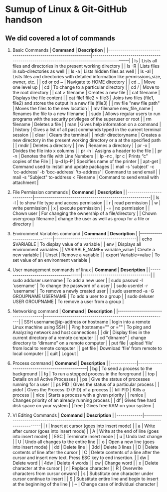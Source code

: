 # Sumup of Linux & Git-GitHub handson

## We did covered a lot of commands

1. Basic Commands
| **Command**                                                     | **Description**                                                                            |
|-----------------------------------------------------------------|--------------------------------------------------------------------------------------------|
| ls                                                              | Lists all files and directories in the present working directory                           |
| ls -R                                                           | Lists files in sub-directories as well                                                     |
| ls -a                                                           | Lists hidden files as well                                                                 |
| ls -al                                                          | Lists files and directories with detailed information like permissions,size, owner, etc.   |
| cd or cd ~                                                      | Navigate to HOME directory                                                                 |
| cd ..                                                           | Move one level up                                                                          |
| cd                                                              | To change to a particular directory                                                        |
| cd /                                                            | Move to the root directory                                                                 |
| cat > filename                                                  | Creates a new file                                                                         |
| cat filename                                                    | Displays the file content                                                                  |
| cat file1 file2 > file3                                         | Joins two files (file1, file2) and stores the output in a new file (file3)                 |
| mv file "new file path"                                         | Moves the files to the new location                                                        |
| mv filename new_file_name                                       | Renames the file to a new filename                                                         |
| sudo                                                            | Allows regular users to run programs with the security privileges of the superuser or root |
| rm filename                                                     | Deletes a file                                                                             |
| man                                                             | Gives help information on a command                                                        |
| history                                                         | Gives a list of all past commands typed in the current terminal session                    |
| clear                                                           | Clears the terminal                                                                        |
| mkdir directoryname                                             | Creates a new directory in the present working directory or a at the specified path        |
| rmdir                                                           | Deletes a directory                                                                        |
| mv                                                              | Renames a directory                                                                        |
| pr -x                                                           | Divides the file into x columns                                                            |
| pr -h                                                           | Assigns a header to the file                                                               |
| pr -n                                                           | Denotes the file with Line Numbers                                                         |
| lp -nc , lpr c                                                  | Prints “c” copies of the File                                                              |
|  lp-d lp-P                                                      | Specifies name of the printer                                                              |
| apt-get                                                         | Command used to install and update packages                                                |
| mail -s 'subject' -c 'cc-address' -b 'bcc-address' 'to-address' | Command to send email                                                                      |
| mail -s "Subject" to-address < Filename                         | Command to send email with attachment                                                      |

2. File Permission commands
| **Command**               | **Description**                                          |
|---------------------------|----------------------------------------------------------|
| ls -l                     | to show file type and access permission                  |
| r                         | read permission                                          |
| w                         | write permission                                         |
| x                         | execute permission                                       |
| -=                        | no permission                                            |
| Chown user                | For changing the ownership of a file/directory           |
| Chown user:group filename | change the user as well as group for a file or directory |

3. Environment Variables command
| **Command**                   | **Description**                         |
|-------------------------------|-----------------------------------------|
| echo $VARIABLE                | To display value of a variable          |
| env                           | Displays all environment variables      |
| VARIABLE_NAME= variable_value | Create a new variable                   |
| Unset                         | Remove a variable                       |
| export Variable=value         | To set value of an environment variable |

4. User management commands of linux
| **Command**                           | **Description**                  |
|---------------------------------------|----------------------------------|
| sudo adduser username                 | To add a new user                |
| sudo passwd -l 'username'             | To change the password of a user |
| sudo userdel -r 'username'            | To remove a newly created user   |
| sudo usermod -a -G GROUPNAME USERNAME | To add a user to a group         |
| sudo deluser USER GROUPNAME           | To remove a user from a group    |

5. Networking command
| **Command**                         | **Description**                                             |
|-------------------------------------|-------------------------------------------------------------|
| SSH username@ip-address or hostname | login into a remote Linux machine using SSH                 |
| Ping hostname="" or =""             | To ping and Analyzing network and host connections          |
| dir                                 | Display files in the current directory of a remote computer |
| cd "dirname"                        | change directory to “dirname” on a remote computer          |
| put file                            | upload ‘file’ from local to remote computer                 |
| get file                            | Download ‘file’ from remote to local computer               |
| quit                                | Logout                                                      |

6. Process command
| **Command** | **Description**                                 |
|-------------|-------------------------------------------------|
| bg          | To send a process to the background             |
| fg          | To run a stopped process in the foreground      |
| top         | Details on all Active Processes                 |
| ps          | Give the status of processes running for a user |
| ps PID      | Gives the status of a particular process        |
| pidof       | Gives the Process ID (PID) of a process         |
| kill PID    | Kills a process                                 |
| nice        | Starts a process with a given priority          |
| renice      | Changes priority of an already running process  |
| df          | Gives free hard disk space on your system       |
| free        | Gives free RAM on your system                   |

7. VI Editing Commands
| **Command** | **Description**                                                                                 |
|-------------|-------------------------------------------------------------------------------------------------|
| i           | Insert at cursor (goes into insert mode)                                                        |
| a           | Write after cursor (goes into insert mode)                                                      |
| A           | Write at the end of line (goes into insert mode)                                                |
| ESC         | Terminate insert mode                                                                           |
| u           | Undo last change                                                                                |
| U           | Undo all changes to the entire line                                                             |
| o           | Open a new line (goes into insert mode)                                                         |
| dd          | Delete line                                                                                     |
| 3dd         | Delete 3 lines                                                                                  |
| D           | Delete contents of line after the cursor                                                        |
| C           | Delete contents of a line after the cursor and insert new text. Press ESC key to end insertion. |
| dw          | Delete word                                                                                     |
| 4dw         | Delete 4 words                                                                                  |
| cw          | Change word                                                                                     |
| x           | Delete character at the cursor                                                                  |
| r           | Replace character                                                                               |
| R           | Overwrite characters from cursor onward                                                         |
| s           | Substitute one character under cursor continue to insert                                        |
| S           | Substitute entire line and begin to insert at the beginning of the line                         |
| ~           | Change case of individual character                                                             |